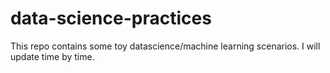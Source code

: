 # data-science-practices
This repo contains some toy datascience/machine learning scenarios. I will update time by time. 
